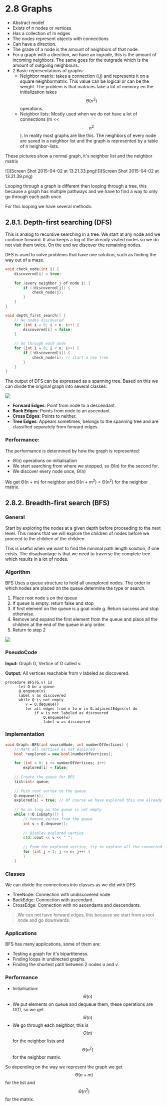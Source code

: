 # 2.8 Graphs
* Abstract model
* Exists of n nodes or vertices
* Has a collection of m edges
* The nodes represent objects with connections
* Can have a direction.
* The grade of a node is the amount of neighbors of that node.
* For a graph with a direction, we have an ingrade, this is the amount of incoming neighbors. The same goes for the outgrade which is the amount of outgoing neighbours.
* 2 Basic representations of graphs:
    * Neighbor matrix: takes a connection (i,j) and represents it on a square neighbormatrix. This value can be logical or can be the weight. The problem is that matrices take a lot of memory en the initialization takes $$\Theta(n^2)$$ operations.
    * Neighbor lists: Mostly used when we do not have a lot of connections (m << $$n^2$$). In reality most graphs are like this. The neighbors of every node are saved in a neighbor list and the graph is represented by a table of n neighbor-lists.

These pictures show a normal graph, it's neighbor list and the neighbor matrix

![](Screen Shot 2015-04-02 at 13.21.33.png)![](Screen Shot 2015-04-02 at 13.21.39.png)

Looping through a graph is different then looping through a tree, this because a graph has multiple pathways and we have to find a way to only go through each path once.

For this looping we have several methods:
## 2.8.1. Depth-first searching (DFS)
This is analog to recursive searching in a tree. We start at any node and we continue forward. It also keeps a log of the already visited nodes so we do not visit them twice. On the end we discover the remaining nodes.

DFS is used to solve problems that have one solution, such as finding the way out of a maze.

```c++
void check_node(int i) {
    discovered[i] = true;
    
    for (every neighbor j of node i) {
        if (!discovered[j]) {
            check_node(j);
        }
    }
}

void depth_first_search() {
    // No nodes discovered
    for (int i = 0; i < n; i++) {
        discovered[i] = false;
    }
    
    // Go through each node
    for (int i = 0; i < n; i++) {
        if (!discovered[i]) {
            check_node(i); // start a new tree
        }
    }
}
```

The output of DFS can be expressed as a spanning tree. Based on this we can divide the original graph into several classes:

![](412px-Tree_edges.svg.png)

* **Forward Edges**: Point from node to a descendant.
* **Back Edges**: Points from node to an ascendant.
* **Cross Edges**: Points to neither.
* **Tree Edges**: Appears sometimes, belongs to the spanning tree and are classified separately from forward edges.

### Performance:
The performance is determined by how the graph is represented:
* Θ(n) operations on initialisation
* We start searching from where we stopped, so Θ(n) for the second for.
* We discover every node once, Θ(n)

We get Θ(n + m) for neighbor and Θ(n + m<sup>2</sup>) = Θ(n<sup>2</sup>) for the neighbor matrix.

## 2.8.2. Breadth-first search (BFS)
### General
Start by exploring the nodes at a given depth before proceeding to the next level. This means that we will explore the children of nodes before we proceed to the children of the children. 

This is useful when we want to find the minimal path length solution, if one exists. The disadvantage is that we need to traverse the complete tree which results in a lot of nodes.

### Algorithm
BFS Uses a queue structure to hold all unexplored nodes. The order in which nodes are placed on the queue determine the type or search.

1. Place root node s on the queue
2. If queue is empty. return false and stop
3. If first element on the queue is a goal node g. Return success and stop otherwise.
4. Remove and expand the first element from the queue and place all the children at the end of the queue in any order.
5. Return to step 2

![](200px-Breadth-first-tree.svg.png)

### PseudoCode

**Input:** Graph G, Vertice of G called v.

**Output:** All vertices reachable from v labeled as discovered.

    procedure BFS(G,v) is
          let Q be a queue
          Q.enqueue(v)
          label v as discovered
          while Q is not empty
             v ← Q.dequeue()
             for all edges from v to w in G.adjacentEdges(v) do
                 if w is not labeled as discovered
                     Q.enqueue(w)
                     label w as discovered
                     
### Implementation
```c++
void Graph::BFS(int sourceNode, int numberOfVertices) {
    // Mark all vertices as not explored
    bool *explored = new bool[numberOfVertices];

    for (int = 0; i <= numberOfVertices; i++)
        explored[i] = false;
        
    // Create the queue for BFS
    list<int> queue;
    
    // Push root vertex to the queue
    Q.enqueue(s);
    explored[s] = true; // Of course we have explored this one already
    
    // So as long as the queue is not empty
    while (!Q.isEmpty()) {
        // Remove vertex from the queue
        int v = Q.dequeue();
        
        // Display explored vertice
        std::cout << v << " ";
        
        // From the explored vertice, try to explore all the connected vertices
        for (int j = 1; j <= n; j++) {
        }
    }
```
                     
### Classes
We can divide the connections into classes as we did with DFS:

* TreeNode: Connection with undiscovered node
* BackEdge: Connection with ascendant.
* CrossEdge: Connection with no ascendants and descendants.

> We can not have forward edges, this because we start from a root node and go downwards.

### Applications
BFS has many applications, some of them are:

* Testing a graph for it's bipartiteness.
* Finding loops in undirected graphs.
* Finding the shortest path between 2 nodes u and v.

### Performance

* Initialisation: $$\Theta(n)$$
* We put elements on queue and dequeue them, these operations are O(1), so we get $$\Theta(n)$$
* We go through each neighbor, this is $$\Theta(n)$$ for the neighbor lists and $$\Theta(n^2)$$ for the neighbor matrix.

So depending on the way we represent the graph we get $$\Theta(n + m)$$ for the list and $$\Theta(n^2)$$ for the matrix.